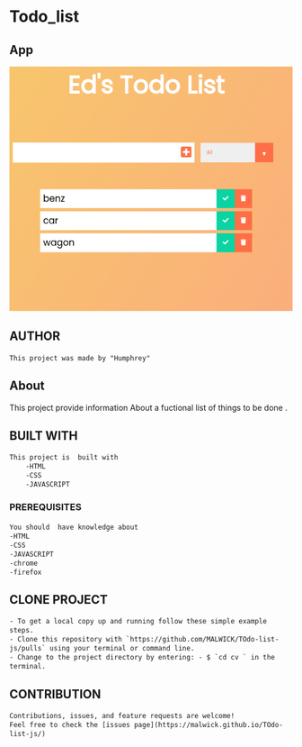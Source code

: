 # Todo_list

## App

![todolist](/asset/images/Screenshot%20from%202022-12-25%2002-24-54.png)

## AUTHOR

    This project was made by "Humphrey"

## About

This project provide information About a fuctional list of things to be done .

## BUILT WITH

    This project is  built with
        -HTML
        -CSS
        -JAVASCRIPT

### PREREQUISITES

    You should  have knowledge about
    -HTML
    -CSS
    -JAVASCRIPT
    -chrome
    -firefox

## CLONE PROJECT

    - To get a local copy up and running follow these simple example steps.
    - Clone this repository with `https://github.com/MALWICK/TOdo-list-js/pulls` using your terminal or command line.
    - Change to the project directory by entering: - $ `cd cv ` in the terminal.

## CONTRIBUTION

    Contributions, issues, and feature requests are welcome!
    Feel free to check the [issues page](https://malwick.github.io/TOdo-list-js/)
